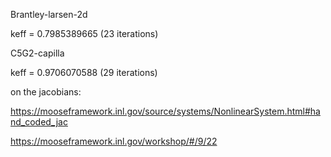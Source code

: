 Brantley-larsen-2d

keff = 0.7985389665 (23 iterations)


C5G2-capilla

keff = 0.9706070588 (29 iterations)



on the jacobians:

https://mooseframework.inl.gov/source/systems/NonlinearSystem.html#hand_coded_jac

https://mooseframework.inl.gov/workshop/#/9/22